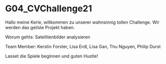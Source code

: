 # G04_CVChallenge21

Hallo meine Kerle, willkommen zu unserer wahnsinnig tollen Challenge. Wir werden das geilste Projekt haben.

Worum gehts:
Satellitenbilder analysieren

Team Member:
Kerstin Forster, Lisa Erdl, Lisa Gan, Thu Nguyen, Philip Durst

Lasset die Spiele beginnen und guten Hustle!
